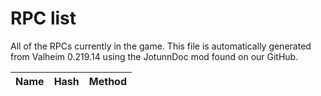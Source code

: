 # RPC list
All of the RPCs currently in the game.
This file is automatically generated from Valheim 0.219.14 using the JotunnDoc mod found on our GitHub.

|Name |Hash |Method |
|---|---|---|

